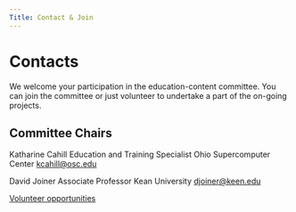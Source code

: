 ```yaml
---
Title: Contact & Join
---
```


# Contacts 

We welcome your participation in the education-content committee.  You can join the committee or just volunteer to undertake a part of the on-going projects.

## Committee Chairs

Katharine Cahill
Education and Training Specialist
Ohio Supercomputer Center
kcahill@osc.edu

David Joiner
Associate Professor
Kean University
djoiner@keen.edu

[Volunteer opportunities](../activity/)
